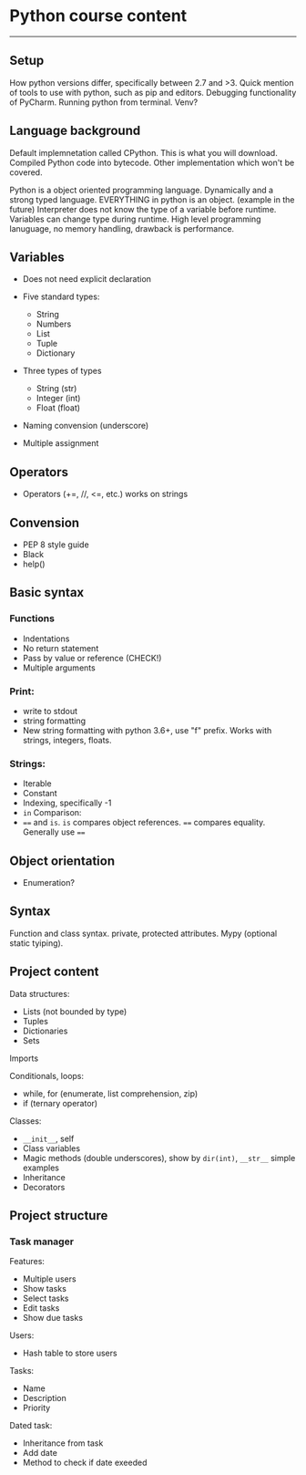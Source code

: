 # Python course content
---
## Setup
How python versions differ, specifically between 2.7 and >3.
Quick mention of tools to use with python, such as pip and editors. Debugging functionality of PyCharm.
Running python from terminal.
Venv?

## Language background
Default implemnetation called CPython. This is what you will download. Compiled Python code into bytecode. Other implementation which won't be covered.

Python is a object oriented programming language. Dynamically and a strong typed language. EVERYTHING in python is an object.
(example in the future)
Interpreter does not know the type of a variable before runtime. Variables can change type during runtime.
High level programming lanuguage, no memory handling, drawback is performance.

## Variables
- Does not need explicit declaration
- Five standard types:
    - String
    - Numbers
    - List
    - Tuple
    - Dictionary

- Three types of types
    - String (str)
    - Integer (int)
    - Float (float)

- Naming convension (underscore)
- Multiple assignment

## Operators
-  Operators (+=, //, <=,  etc.) works on strings

## Convension
- PEP 8 style guide
- Black
- help()

## Basic syntax
### Functions
- Indentations
- No return statement
- Pass by value or reference (CHECK!)
- Multiple arguments

### Print:
- write to stdout
- string formatting
- New string formatting with python 3.6+, use "f" prefix. Works with strings, integers, floats.

### Strings:
- Iterable
- Constant
- Indexing, specifically -1
- `in`
 Comparison:
 - `==` and `is`. `is` compares object references. `==` compares equality. Generally use `==`

## Object orientation
- Enumeration?

## Syntax
Function and class syntax. private, protected attributes.
Mypy (optional static tyiping). 

## Project content
Data structures:
- Lists (not bounded by type)
- Tuples
- Dictionaries
- Sets

Imports

Conditionals, loops:
- while, for (enumerate, list comprehension, zip)
- if (ternary operator)

Classes:
- `__init__`, self
- Class variables
- Magic methods (double underscores), show by `dir(int)`,  `__str__` simple examples 
- Inheritance
- Decorators

## Project structure
### Task manager
Features:
- Multiple users
- Show tasks
- Select tasks
- Edit tasks
- Show due tasks

Users:
- Hash table to store users

Tasks:
- Name
- Description
- Priority

Dated task:
- Inheritance from task
- Add date
- Method to check if date exeeded







